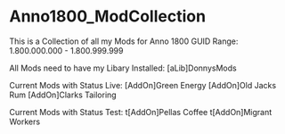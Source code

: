 # Anno1800_ModCollection
This is a Collection of all my Mods for Anno 1800
GUID Range: 1.800.000.000 - 1.800.999.999

All Mods need to have my Libary Installed:
[aLib]DonnysMods

Current Mods with Status Live:
[AddOn]Green Energy
[AddOn]Old Jacks Rum
[AddOn]Clarks Tailoring

Current Mods with Status Test:
t[AddOn]Pellas Coffee
t[AddOn]Migrant Workers
